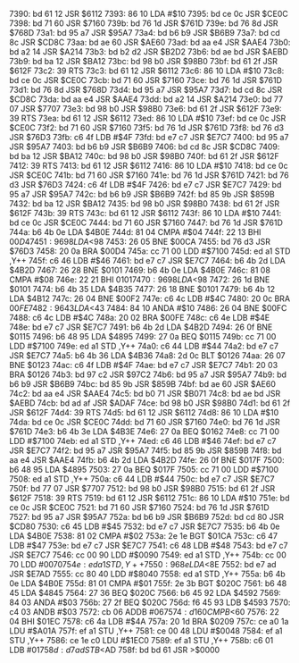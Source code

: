 7390: bd 61 12  JSR    $6112
7393: 86 10     LDA    #$10
7395: bd ce 0c  JSR    $CE0C
7398: bd 71 60  JSR    $7160
739b: bd 76 1d  JSR    $761D
739e: bd 76 8d  JSR    $768D
73a1: bd 95 a7  JSR    $95A7
73a4: bd b6 b9  JSR    $B6B9
73a7: bd cd 8c  JSR    $CD8C
73aa: bd ae 60  JSR    $AE60
73ad: bd aa e4  JSR    $AAE4
73b0: bd a2 14  JSR    $A214
73b3: bd b2 d2  JSR    $B2D2
73b6: bd ae bd  JSR    $AEBD
73b9: bd ba 12  JSR    $BA12
73bc: bd 98 b0  JSR    $98B0
73bf: bd 61 2f  JSR    $612F
73c2: 39        RTS
73c3: bd 61 12  JSR    $6112
73c6: 86 10     LDA    #$10
73c8: bd ce 0c  JSR    $CE0C
73cb: bd 71 60  JSR    $7160
73ce: bd 76 1d  JSR    $761D
73d1: bd 76 8d  JSR    $768D
73d4: bd 95 a7  JSR    $95A7
73d7: bd cd 8c  JSR    $CD8C
73da: bd aa e4  JSR    $AAE4
73dd: bd a2 14  JSR    $A214
73e0: bd 77 07  JSR    $7707
73e3: bd 98 b0  JSR    $98B0
73e6: bd 61 2f  JSR    $612F
73e9: 39        RTS
73ea: bd 61 12  JSR    $6112
73ed: 86 10     LDA    #$10
73ef: bd ce 0c  JSR    $CE0C
73f2: bd 71 60  JSR    $7160
73f5: bd 76 1d  JSR    $761D
73f8: bd 76 d3  JSR    $76D3
73fb: c6 4f     LDB    #$4F
73fd: bd e7 c7  JSR    $E7C7
7400: bd 95 a7  JSR    $95A7
7403: bd b6 b9  JSR    $B6B9
7406: bd cd 8c  JSR    $CD8C
7409: bd ba 12  JSR    $BA12
740c: bd 98 b0  JSR    $98B0
740f: bd 61 2f  JSR    $612F
7412: 39        RTS
7413: bd 61 12  JSR    $6112
7416: 86 10     LDA    #$10
7418: bd ce 0c  JSR    $CE0C
741b: bd 71 60  JSR    $7160
741e: bd 76 1d  JSR    $761D
7421: bd 76 d3  JSR    $76D3
7424: c6 4f     LDB    #$4F
7426: bd e7 c7  JSR    $E7C7
7429: bd 95 a7  JSR    $95A7
742c: bd b6 b9  JSR    $B6B9
742f: bd 85 9b  JSR    $859B
7432: bd ba 12  JSR    $BA12
7435: bd 98 b0  JSR    $98B0
7438: bd 61 2f  JSR    $612F
743b: 39        RTS
743c: bd 61 12  JSR    $6112
743f: 86 10     LDA    #$10
7441: bd ce 0c  JSR    $CE0C
7444: bd 71 60  JSR    $7160
7447: bd 76 1d  JSR    $761D
744a: b6 4b 0e  LDA    $4B0E
744d: 81 04     CMPA   #$04
744f: 22 13     BHI    $00D4
7451: 96 98     LDA    <$98
7453: 26 05     BNE    $00CA
7455: bd 76 d3  JSR    $76D3
7458: 20 0a     BRA    $00D4
745a: cc 71 00  LDD    #$7100
745d: ed a1     STD    ,Y++
745f: c6 46     LDB    #$46
7461: bd e7 c7  JSR    $E7C7
7464: b6 4b 2d  LDA    $4B2D
7467: 26 28     BNE    $0101
7469: b6 4b 0e  LDA    $4B0E
746c: 81 08     CMPA   #$08
746e: 22 21     BHI    $0101
7470: 96 98     LDA    <$98
7472: 26 1d     BNE    $0101
7474: b6 4b 35  LDA    $4B35
7477: 26 18     BNE    $0101
7479: b6 4b 12  LDA    $4B12
747c: 26 04     BNE    $00F2
747e: c6 4c     LDB    #$4C
7480: 20 0c     BRA    $00FE
7482: 96 43     LDA    <$43
7484: 84 10     ANDA   #$10
7486: 26 04     BNE    $00FC
7488: c6 4c     LDB    #$4C
748a: 20 02     BRA    $00FE
748c: c6 4e     LDB    #$4E
748e: bd e7 c7  JSR    $E7C7
7491: b6 4b 2d  LDA    $4B2D
7494: 26 0f     BNE    $0115
7496: b6 48 95  LDA    $4895
7499: 27 0a     BEQ    $0115
749b: cc 71 00  LDD    #$7100
749e: ed a1     STD    ,Y++
74a0: c6 44     LDB    #$44
74a2: bd e7 c7  JSR    $E7C7
74a5: b6 4b 36  LDA    $4B36
74a8: 2d 0c     BLT    $0126
74aa: 26 07     BNE    $0123
74ac: c6 4f     LDB    #$4F
74ae: bd e7 c7  JSR    $E7C7
74b1: 20 03     BRA    $0126
74b3: bd 97 c2  JSR    $97C2
74b6: bd 95 a7  JSR    $95A7
74b9: bd b6 b9  JSR    $B6B9
74bc: bd 85 9b  JSR    $859B
74bf: bd ae 60  JSR    $AE60
74c2: bd aa e4  JSR    $AAE4
74c5: bd b0 71  JSR    $B071
74c8: bd ae bd  JSR    $AEBD
74cb: bd ad af  JSR    $ADAF
74ce: bd 98 b0  JSR    $98B0
74d1: bd 61 2f  JSR    $612F
74d4: 39        RTS
74d5: bd 61 12  JSR    $6112
74d8: 86 10     LDA    #$10
74da: bd ce 0c  JSR    $CE0C
74dd: bd 71 60  JSR    $7160
74e0: bd 76 1d  JSR    $761D
74e3: b6 4b 3e  LDA    $4B3E
74e6: 27 0a     BEQ    $0162
74e8: cc 71 00  LDD    #$7100
74eb: ed a1     STD    ,Y++
74ed: c6 46     LDB    #$46
74ef: bd e7 c7  JSR    $E7C7
74f2: bd 95 a7  JSR    $95A7
74f5: bd 85 9b  JSR    $859B
74f8: bd aa e4  JSR    $AAE4
74fb: b6 4b 2d  LDA    $4B2D
74fe: 26 0f     BNE    $017F
7500: b6 48 95  LDA    $4895
7503: 27 0a     BEQ    $017F
7505: cc 71 00  LDD    #$7100
7508: ed a1     STD    ,Y++
750a: c6 44     LDB    #$44
750c: bd e7 c7  JSR    $E7C7
750f: bd 77 07  JSR    $7707
7512: bd 98 b0  JSR    $98B0
7515: bd 61 2f  JSR    $612F
7518: 39        RTS
7519: bd 61 12  JSR    $6112
751c: 86 10     LDA    #$10
751e: bd ce 0c  JSR    $CE0C
7521: bd 71 60  JSR    $7160
7524: bd 76 1d  JSR    $761D
7527: bd 95 a7  JSR    $95A7
752a: bd b6 b9  JSR    $B6B9
752d: bd cd 80  JSR    $CD80
7530: c6 45     LDB    #$45
7532: bd e7 c7  JSR    $E7C7
7535: b6 4b 0e  LDA    $4B0E
7538: 81 02     CMPA   #$02
753a: 2e 1e     BGT    $01CA
753c: c6 47     LDB    #$47
753e: bd e7 c7  JSR    $E7C7
7541: c6 48     LDB    #$48
7543: bd e7 c7  JSR    $E7C7
7546: cc 00 90  LDD    #$0090
7549: ed a1     STD    ,Y++
754b: cc 00 70  LDD    #$0070
754e: ed a1     STD    ,Y++
7550: 96 8e     LDA    <$8E
7552: bd e7 ad  JSR    $E7AD
7555: cc 80 40  LDD    #$8040
7558: ed a1     STD    ,Y++
755a: b6 4b 0e  LDA    $4B0E
755d: 81 01     CMPA   #$01
755f: 2e 3b     BGT    $020C
7561: b6 48 45  LDA    $4845
7564: 27 36     BEQ    $020C
7566: b6 45 92  LDA    $4592
7569: 84 03     ANDA   #$03
756b: 27 2f     BEQ    $020C
756d: f6 45 93  LDB    $4593
7570: c4 03     ANDB   #$03
7572: cb 06     ADDB   #$06
7574: d1 60     CMPB   <$60
7576: 22 04     BHI    $01EC
7578: c6 4a     LDB    #$4A
757a: 20 1d     BRA    $0209
757c: ce a0 1a  LDU    #$A01A
757f: ef a1     STU    ,Y++
7581: ce 00 48  LDU    #$0048
7584: ef a1     STU    ,Y++
7586: ce 1e c0  LDU    #$1EC0
7589: ef a1     STU    ,Y++
758b: c6 01     LDB    #$01
758d: d7 ad     STB    <$AD
758f: bd bd 61  JSR    >$0000

